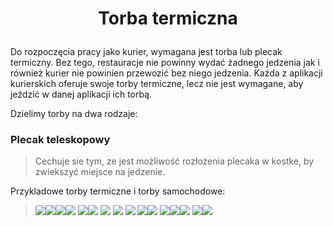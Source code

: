 # <p style="text-align: center;">Torba termiczna</p>

Do rozpoczęcia pracy jako kurier, wymagana jest torba lub plecak termiczny. Bez tego, restauracje nie powinny wydać żadnego jedzenia jak i również kurier nie powinien przewozić bez niego jedzenia. Każda z aplikacji kurierskich oferuje swoje torby termiczne, lecz nie jest wymagane, aby jeździć w danej aplikacji ich torbą.

Dzielimy torby na dwa rodzaje:

### Plecak teleskopowy
 >Cechuje sie tym, ze jest możliwość rozłożenia plecaka w kostke, by zwiekszyć miejsce na jedzenie. 
 
 Przykladowe torby termiczne i torby samochodowe:

> ![](/assets/images/backpack_glovo/1.jpg)![](/assets/images/backpack_glovo/2.jpg)![](/assets/images/backpack_glovo/3.jpg)![](/assets/images/backpack_glovo/4.jpg)
> ![](/assets/images/backpack_uber/1.png)![](/assets/images/backpack_uber/2.png) ![](/assets/images/backpack_uber/3.png) ![](/assets/images/backpack_uber/4.png) ![](/assets/images/backpack_uber/5.png)
> ![](/assets/images/backpack_wolt/2.jpg)![](/assets/images/backpack_wolt/1.jpg)
> ![](/assets/images/backpack_bolt/1.png)![](/assets/images/backpack_bolt/2.png)![](/assets/images/backpack_bolt/3.png)
> ![](/assets/images/backpack_stuart/1.png)![](/assets/images/backpack_stuart/2.png)